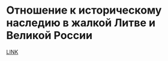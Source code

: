 # Отношение к историческому наследию в жалкой Литве и Великой России



[LINK](https://varlamov.ru/2524899.html)